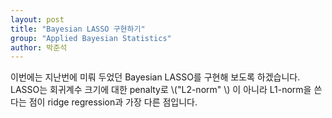 ```yaml
---
layout: post
title: "Bayesian LASSO 구현하기"
group: "Applied Bayesian Statistics"
author: 박준석
---
```


이번에는 지난번에 미뤄 두었던 Bayesian LASSO를 구현해 보도록 하겠습니다. LASSO는 회귀계수 크기에 대한 penalty로 \\("L2-norm" \\) 이 아니라 L1-norm을 쓴다는 점이 ridge regression과 가장 다른 점입니다.
